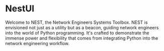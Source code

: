 # NestUI
Welcome to NEST, the Network Engineers Systems Toolbox. NEST is envisioned not just as a utility but as a beacon, guiding network engineers into the world of Python programming. It's crafted to demonstrate the immense power and flexibility that comes from integrating Python into the network engineering workflow.
